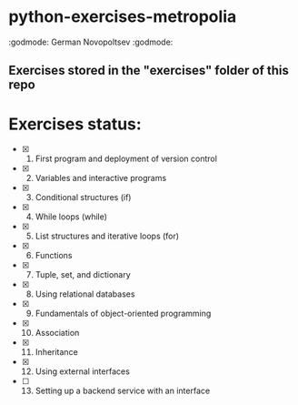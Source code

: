 # python-exercises-metropolia
:godmode: German Novopoltsev :godmode:

## Exercises stored in the "exercises" folder of this repo

# Exercises status:
- [x] 1. First program and deployment of version control
- [x] 2. Variables and interactive programs
- [x] 3. Conditional structures (if)
- [x] 4. While loops (while)
- [x] 5. List structures and iterative loops (for)
- [x] 6. Functions
- [x] 7. Tuple, set, and dictionary
- [x] 8. Using relational databases
- [x] 9. Fundamentals of object-oriented programming
- [x] 10. Association
- [x] 11. Inheritance
- [x] 12. Using external interfaces
- [ ] 13. Setting up a backend service with an interface
